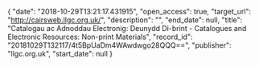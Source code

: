 {
  "date": "2018-10-29T13:21:17.431915", 
  "open_access": true, 
  "target_url": "http://cairsweb.llgc.org.uk/", 
  "description": "", 
  "end_date": null, 
  "title": "Catalogau ac Adnoddau Electronig: Deunydd Di-brint - Catalogues and Electronic Resources: Non-print Materials", 
  "record_id": "20181029T132117/4t5BpUaDm4WAwdwgo28QQQ==", 
  "publisher": "llgc.org.uk", 
  "start_date": null
}

